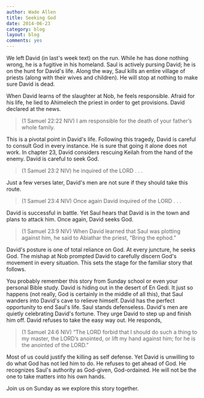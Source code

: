 ```yaml
---
author: Wade Allen
title: Seeking God
date: 2014-06-23
category: blog
layout: blog
comments: yes
---
```

 
We left David (in last's week text) on the run. While he has done nothing wrong, he is a fugitive in his homeland. Saul is actively pursing David; he is on the hunt for David's life. Along the way, Saul kills an entire village of priests (along with their wives and children). He will stop at nothing to make sure David is dead.

When David learns of the slaughter at Nob, he feels responsible. Afraid for his life, he lied to Ahimelech the priest in order to get provisions. David declared at the news.

>(1 Samuel 22:22 NIV) I am responsible for the death of your father’s whole family.

This is a pivotal point in David's life. Following this tragedy, David is careful to consult God in every instance. He is sure that going it alone does not work. In chapter 23, David considers rescuing Keilah from the hand of the enemy. David is careful to seek God.

>(1 Samuel 23:2 NIV) he inquired of the LORD . . .

Just a few verses later, David's men are not sure if they should take this route.

>(1 Samuel 23:4 NIV) Once again David inquired of the LORD . . .

David is successful in battle. Yet Saul hears that David is in the town and plans to attack him. Once again, David seeks God.

>(1 Samuel 23:9 NIV) When David learned that Saul was plotting against him, he said to Abiathar the priest, “Bring the ephod.”

David's posture is one of total reliance on God. At every juncture, he seeks God. The mishap at Nob prompted David to carefully discern God's movement in every situation. This sets the stage for the familiar story that follows.

You probably remember this story from Sunday school or even your personal Bible study. David is hiding out in the desert of En Gedi. It just so happens (not really, God is certainly in the middle of all this), that Saul wanders into David's cave to relieve himself. David has the perfect opportunity to end Saul's life. Saul stands defenseless. David's men are quietly celebrating David's fortune. They urge David to step up and finish him off. David refuses to take the easy way out. He responds,

>(1 Samuel 24:6 NIV) “The LORD forbid that I should do such a thing to my master, the LORD’s anointed, or lift my hand against him; for he is the anointed of the LORD.”

Most of us could justify the killing as self defense. Yet David is unwilling to do what God has not led him to do. He refuses to get ahead of God. He recognizes Saul's authority as God-given, God-ordained. He will not be the one to take matters into his own hands. 

Join us on Sunday as we explore this story together. 


